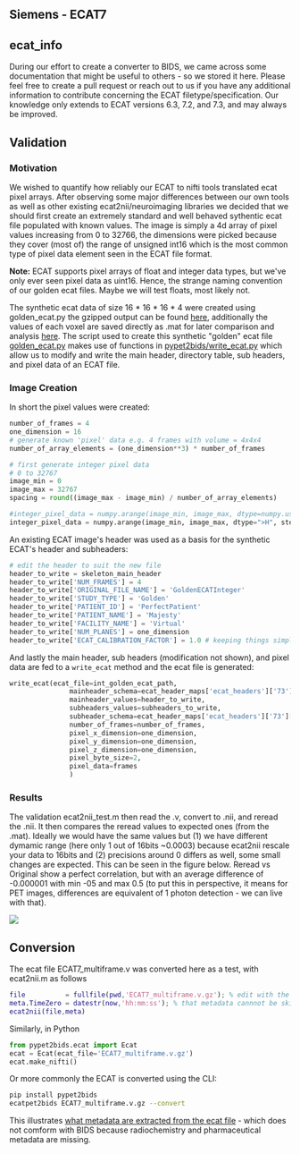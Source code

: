 ## Siemens - ECAT7

## ecat_info

During our effort to create a converter to BIDS, we came across some documentation that might be useful to others - so 
we stored it here. Please feel free to create a pull request or reach out to us if you have any additional information
to contribute concerning the ECAT filetype/specification. Our knowledge only extends to ECAT versions 6.3, 7.2, and 7.3,
and may always be improved.

## Validation

### Motivation
We wished to quantify how reliably our ECAT to nifti tools translated ecat pixel arrays. After observing some major 
differences between our own tools as well as other existing ecat2nii/neuroimaging libraries we decided that we should 
first create an extremely standard and well behaved sythentic ecat file populated with known values. The image is simply
a 4d array of pixel values increasing from 0 to 32766, the dimensions were picked because they cover (most of) the range
of unsigned int16 which is the most common type of pixel data element seen in the ECAT file format. 

**Note:** ECAT supports pixel arrays of float and integer data types, but we've only ever seen pixel data as uint16. Hence, 
the strange naming convention of our golden ecat files. Maybe we will test floats, most likely not.

The synthetic ecat data of size 16 * 16 * 16 * 4 were created using golden_ecat.py 
the gzipped output can be found [here](synthetic_ecat_integer_16x16x16x4.v.gz), additionally the values of each voxel
are saved directly as .mat for later comparison and analysis [here](synthetic_ecat_integer_16x16x16x4.mat). 
The script used to create this synthetic "golden" ecat file [golden_ecat.py](..pypet2bids/pypet2bids/golden_ecat.py) 
makes use of functions in [pypet2bids/write_ecat.py](../pypet2bids/pypet2bids/write_ecat.py) which allow us to modify 
and write the main header, directory table, sub headers, and pixel data of an ECAT file.

### Image Creation

In short the pixel values were created:

```python
number_of_frames = 4
one_dimension = 16
# generate known 'pixel' data e.g. 4 frames with volume = 4x4x4
number_of_array_elements = (one_dimension**3) * number_of_frames

# first generate integer pixel data
# 0 to 32767
image_min = 0
image_max = 32767
spacing = round((image_max - image_min) / number_of_array_elements)

#integer_pixel_data = numpy.arange(image_min, image_max, dtype=numpy.ushort, step=spacing)
integer_pixel_data = numpy.arange(image_min, image_max, dtype=">H", step=spacing)
```

An existing ECAT image's header was used as a basis for the synthetic ECAT's header and subheaders:

```python
# edit the header to suit the new file
header_to_write = skeleton_main_header
header_to_write['NUM_FRAMES'] = 4
header_to_write['ORIGINAL_FILE_NAME'] = 'GoldenECATInteger'
header_to_write['STUDY_TYPE'] = 'Golden'
header_to_write['PATIENT_ID'] = 'PerfectPatient'
header_to_write['PATIENT_NAME'] = 'Majesty'
header_to_write['FACILITY_NAME'] = 'Virtual'
header_to_write['NUM_PLANES'] = one_dimension
header_to_write['ECAT_CALIBRATION_FACTOR'] = 1.0 # keeping things simple so that our multiplication doesn't confuse us
```

And lastly the main header, sub headers (modification not shown), and pixel data are fed to a `write_ecat` method and the
ecat file is generated:

```python
write_ecat(ecat_file=int_golden_ecat_path,
               mainheader_schema=ecat_header_maps['ecat_headers']['73']['mainheader'],
               mainheader_values=header_to_write,
               subheaders_values=subheaders_to_write,
               subheader_schema=ecat_header_maps['ecat_headers']['73']['7'],
               number_of_frames=number_of_frames,
               pixel_x_dimension=one_dimension,
               pixel_y_dimension=one_dimension,
               pixel_z_dimension=one_dimension,
               pixel_byte_size=2,
               pixel_data=frames
               )
```

### Results

The  validation ecat2nii_test.m then read the .v, convert to .nii, and reread the .nii. It then compares the reread values to
expected ones (from the .mat). Ideally we would have the same values but (1) we have different dymamic range 
(here only 1 out of 16bits ~0.0003) because ecat2nii rescale your data to 16bits and (2) precisions around 0 differs as 
well, some small changes are expected. This can be seen in the figure below. Reread vs Original show a 
perfect correlation, but with an average difference of -0.000001 with min -05 and max 0.5 
(to put this in perspective, it means for PET images, differences are equivalent of 1 photon detection - we can live 
with that).

![](synthetic_ecat_integer_16x16x16x4.v.jpg)

## Conversion

The ecat file ECAT7_multiframe.v was converted here as a test, with ecat2nii.m as follows

```matlab
file          = fullfile(pwd,'ECAT7_multiframe.v.gz'); % edit with the right path
meta.TimeZero = datestr(now,'hh:mm:ss'); % that metadata cannnot be skipped
ecat2nii(file,meta)
```

Similarly, in Python

```python
from pypet2bids.ecat import Ecat
ecat = Ecat(ecat_file='ECAT7_multiframe.v.gz')
ecat.make_nifti()
```

Or more commonly the ECAT is converted using the CLI:

```bash
pip install pypet2bids
ecatpet2bids ECAT7_multiframe.v.gz --convert
```

This illustrates [what metadata are extracted from the ecat file](https://github.com/openneuropet/BIDS-converter/blob/main/PETdata_in/Siemens_ecat/ECAT7_multiframe.json) - which does not comform with BIDS because radiochemistry and pharmaceutical metadata are missing.
